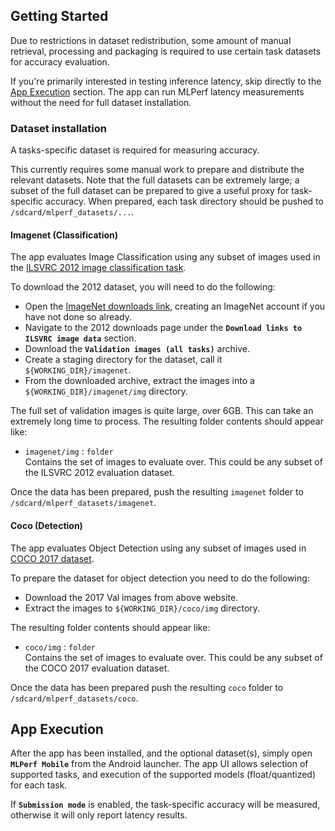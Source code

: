 ## Getting Started

Due to restrictions in dataset redistribution, some amount of manual retrieval, processing
and packaging is required to use certain task datasets for accuracy evaluation.

If you're primarily interested in testing inference latency, skip directly to
the [App Execution](#app-execution) section. The app can run MLPerf latency measurements
without the need for full dataset installation.

### Dataset installation

A tasks-specific dataset is required for measuring accuracy.

This currently requires some manual work to prepare and distribute the relevant datasets.
Note that the full datasets can be extremely large; a subset of the full dataset can be
prepared to give a useful proxy for task-specific accuracy. When prepared, each task
directory should be pushed to `/sdcard/mlperf_datasets/...`.

#### Imagenet (Classification)

The app evaluates Image Classification using any subset of images used in the
[ILSVRC 2012 image classification task](http://www.image-net.org/download-images/).

To download the 2012 dataset, you will need to do the following:

* Open the [ImageNet downloads link](http://www.image-net.org/download-images), creating
  an ImageNet account if you have not done so already.
* Navigate to the 2012 downloads page under the **`Download links to ILSVRC image data`**
  section.
* Download the **`Validation images (all tasks)`** archive.
* Create a staging directory for the dataset, call it `${WORKING_DIR}/imagenet`.
* From the downloaded archive, extract the images into a `${WORKING_DIR}/imagenet/img`
  directory.

The full set of validation images is quite large, over 6GB. This can take an extremely
long time to process. The resulting folder contents should appear like:

* `imagenet/img` : `folder` \
  Contains the set of images to evaluate over. This could be any subset of the ILSVRC 2012
  evaluation dataset.

Once the data has been prepared, push the resulting `imagenet` folder
to `/sdcard/mlperf_datasets/imagenet`.

#### Coco (Detection)

The app evaluates Object Detection using any subset of images used in
[COCO 2017 dataset](http://cocodataset.org/#download).

To prepare the dataset for object detection you need to do the following:

* Download the 2017 Val images from above website.
* Extract the images to `${WORKING_DIR}/coco/img` directory.

The resulting folder contents should appear like:

* `coco/img` : `folder` \
  Contains the set of images to evaluate over. This could be any subset of the COCO 2017
  evaluation dataset.

Once the data has been prepared push the resulting `coco` folder to
`/sdcard/mlperf_datasets/coco`.

## <a name="app-execution"></a> App Execution

After the app has been installed, and the optional dataset(s), simply open
**`MLPerf Mobile`** from the Android launcher. The app UI allows selection of supported
tasks, and execution of the supported models (float/quantized) for each task.

If **`Submission mode`** is enabled, the task-specific accuracy will be measured, otherwise it
will only report latency results.
